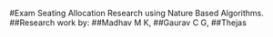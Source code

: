 #Exam Seating Allocation Research using Nature Based Algorithms. 
##Research work by:
##Madhav M K,
##Gaurav C G,
##Thejas
